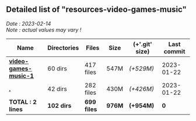 ## Detailed list of "resources-video-games-music"  
*Date : 2023-02-14*  
*Note : actual values may vary !*  
  
| **Name** | **Directories** | **Files** | **Size** | **(+'.git' size)** | **Last commit** |  
| -------- | --------------- | --------- | -------- | --------------- | --------------- |  
| **[video-games-music-1](../../../../../../../resources-video-games-music-1/)** | 60 dirs | 417 files | 547M | *(+529M)* |  2023-01-22 |  
| **[.](../../../../../../../resources-video-games-music-2/)** | 42 dirs | 282 files | 430M | *(+426M)* |  2023-01-22 |  
| **TOTAL : 2 lines** | **102 dirs** | **699 files** | **976M** | **(+954M)** | **0** |  
